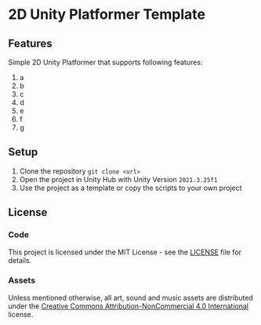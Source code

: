 # 2D Unity Platformer Template

## Features

Simple 2D Unity Platformer that supports following features:

1. a
2. b
3. c
4. d
5. e
6. f
7. g

## Setup

1. Clone the repository ``git clone <url>``
2. Open the project in Unity Hub with Unity Version ``2021.3.25f1``
3. Use the project as a template or copy the scripts to your own project

## License

### Code

This project is licensed under the MIT License - see the [LICENSE](LICENSE) file for details.

### Assets

Unless mentioned otherwise, all art, sound and music assets are distributed under
the [Creative Commons Attribution-NonCommercial 4.0 International](https://creativecommons.org/licenses/by-nc/4.0/)
license.